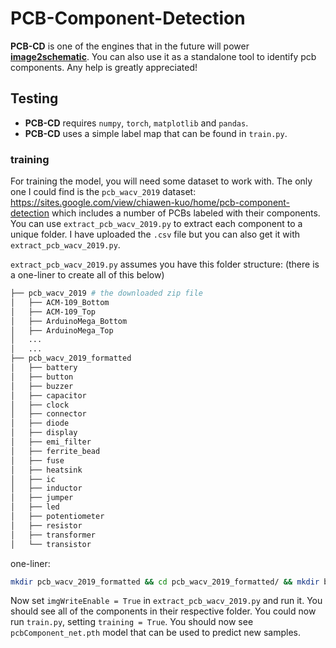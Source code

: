 # PCB-Component-Detection

**PCB-CD** is one of the engines that in the future will power [**image2schematic**](https://github.com/s39674/Image2schematic). You can also use it as a standalone tool to identify pcb components. Any help is greatly appreciated!

## Testing

* **PCB-CD** requires `numpy`, `torch`, `matplotlib` and `pandas`.
* **PCB-CD** uses a simple label map that can be found in `train.py`.

### training

For training the model, you will need some dataset to work with. The only one I could find is the `pcb_wacv_2019` dataset: https://sites.google.com/view/chiawen-kuo/home/pcb-component-detection which includes a number of PCBs labeled with their components. You can use `extract_pcb_wacv_2019.py` to extract each component to a unique folder. I have uploaded the `.csv` file but you can also get it with `extract_pcb_wacv_2019.py`.

`extract_pcb_wacv_2019.py` assumes you have this folder structure:
(there is a one-liner to create all of this below)
```bash
├── pcb_wacv_2019 # the downloaded zip file
│   ├── ACM-109_Bottom
│   ├── ACM-109_Top
│   ├── ArduinoMega_Bottom
│   ├── ArduinoMega_Top
│   ...
│   ...
├── pcb_wacv_2019_formatted
│   ├── battery
│   ├── button
│   ├── buzzer
│   ├── capacitor
│   ├── clock
│   ├── connector
│   ├── diode
│   ├── display
│   ├── emi_filter
│   ├── ferrite_bead
│   ├── fuse
│   ├── heatsink
│   ├── ic
│   ├── inductor
│   ├── jumper
│   ├── led
│   ├── potentiometer
│   ├── resistor
│   ├── transformer
│   └── transistor
```
one-liner:
```bash
mkdir pcb_wacv_2019_formatted && cd pcb_wacv_2019_formatted/ && mkdir battery button buzzer capacitor clock connector diode display emi_filter ferrite_bead fuse heatsink ic inductor jumper led potentiometer resistor transformer transistor
```

Now set `imgWriteEnable = True` in `extract_pcb_wacv_2019.py` and run it. You should see all of the components in their respective folder. You could now run `train.py`, setting `training = True`. You should now see `pcbComponent_net.pth` model that can be used to predict new samples.
